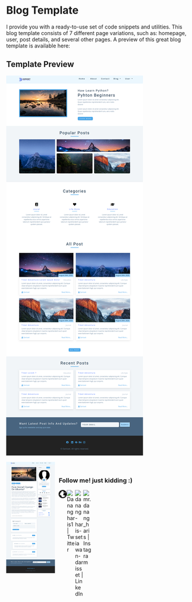 # Blog Template

I provide you with a ready-to-use set of code snippets and utilities. This blog template consists of 7 different page variations, such as: homepage, user, post details, and several other pages. A preview of this great blog template is available here:
<br/>

## Template Preview

![Home](screenshot/home.png)

<img src="screenshot/detail-post.png"
     alt="Post Detail"
     style="float: left; margin-right: 10px; height: 300px" />
<br>
### Follow me! just kidding :)

[<img align="left" alt="darisset.site" width="22px" src="https://raw.githubusercontent.com/iconic/open-iconic/master/svg/globe.svg" />][website]
[<img align="left" alt="Danangharis1 | Twitter" width="22px" src="https://cdn.jsdelivr.net/npm/simple-icons@v3/icons/twitter.svg" />][twitter]
[<img align="left" alt="danang-haris-setiawan-darisset | LinkedIn" width="22px" src="https://cdn.jsdelivr.net/npm/simple-icons@v3/icons/linkedin.svg" />][linkedin]
[<img align="left" alt="mr.danang_haris | Instagram" width="22px" src="https://cdn.jsdelivr.net/npm/simple-icons@v3/icons/instagram.svg" />][instagram]

<br />

[website]: https://darisset.site
[twitter]: https://twitter.com/Danangharisset1
[instagram]: https://www.instagram.com/mr.danang_haris
[linkedin]: https://www.linkedin.com/in/danang-haris-setiawan-darisset
[webdevplaylist]: https://github.com/danangharissetiawan/danangharissetiawan
